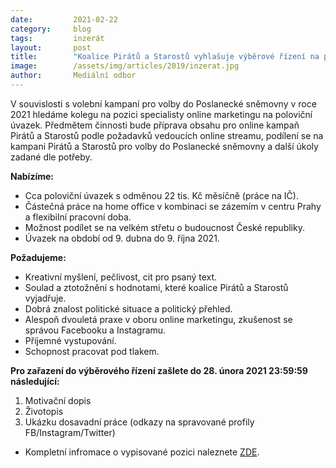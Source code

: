 ```yaml
---
date:         2021-02-22
category:     blog
tags:         inzerát
layout:       post
title:        "Koalice Pirátů a Starostů vyhlašuje výběrové řízení na pozici specialista online marketingu na poloviční úvazek"
image:        /assets/img/articles/2019/inzerat.jpg 
author:       Mediální odbor
---
```


V souvislosti s volební kampaní pro volby do Poslanecké sněmovny v roce 2021 hledáme kolegu na pozici specialisty online marketingu na poloviční úvazek. Předmětem činnosti bude příprava obsahu pro online kampaň Pirátů a Starostů podle požadavků vedoucích online streamu, podílení se na kampani Pirátů a Starostů pro volby do Poslanecké sněmovny a další úkoly zadané dle potřeby.

**Nabízíme:**
* Cca poloviční úvazek s odměnou 22 tis. Kč měsíčně (práce na IČ).
* Částečná práce na home office v kombinaci se zázemím v centru Prahy a flexibilní pracovní doba.
* Možnost podílet se na velkém střetu o budoucnost České republiky.
* Úvazek na období od 9. dubna do 9. října 2021.

**Požadujeme:**
* Kreativní myšlení, pečlivost, cit pro psaný text.
* Soulad a ztotožnění s hodnotami, které koalice Pirátů a Starostů vyjadřuje.
* Dobrá znalost politické situace a politický přehled.
* Alespoň dvouletá praxe v oboru online marketingu, zkušenost se správou Facebooku a Instagramu.
* Příjemné vystupování.
* Schopnost pracovat pod tlakem.

**Pro zařazení do výběrového řízení zašlete do 28. února 2021 23:59:59 následující:**

1. Motivační dopis
2. Životopis
3. Ukázku dosavadní práce (odkazy na spravované profily FB/Instagram/Twitter) 

* Kompletní infromace o vypisované pozici naleznete [ZDE](https://www.starostove-nezavisli.cz/o-nas/specialista-online-marketingu-pul-uvazek).
